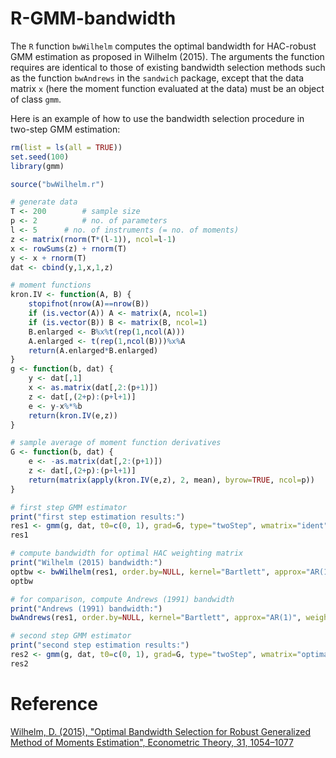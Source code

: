 # R-GMM-bandwidth

The `R` function `bwWilhelm` computes the optimal bandwidth for HAC-robust GMM estimation as proposed in Wilhelm (2015). The arguments the function requires are identical to those of existing bandwidth selection methods such as the function `bwAndrews` in the `sandwich` package, except that the data matrix `x` (here the moment function evaluated at the data) must be an object of class `gmm`.

Here is an example of how to use the bandwidth selection procedure in two-step GMM estimation:

```R
rm(list = ls(all = TRUE))
set.seed(100)
library(gmm)

source("bwWilhelm.r")

# generate data
T <- 200		# sample size
p <- 2			# no. of parameters
l <- 5 		# no. of instruments (= no. of moments)
z <- matrix(rnorm(T*(l-1)), ncol=l-1)
x <- rowSums(z) + rnorm(T)
y <- x + rnorm(T)
dat <- cbind(y,1,x,1,z)

# moment functions
kron.IV <- function(A, B) {
	stopifnot(nrow(A)==nrow(B))
	if (is.vector(A)) A <- matrix(A, ncol=1)
	if (is.vector(B)) B <- matrix(B, ncol=1)
	B.enlarged <- B%x%t(rep(1,ncol(A)))
	A.enlarged <- t(rep(1,ncol(B)))%x%A
	return(A.enlarged*B.enlarged)
}
g <- function(b, dat) { 
	y <- dat[,1]
	x <- as.matrix(dat[,2:(p+1)])
	z <- dat[,(2+p):(p+l+1)]
	e <- y-x%*%b
	return(kron.IV(e,z))
}

# sample average of moment function derivatives
G <- function(b, dat) { 
	e <- -as.matrix(dat[,2:(p+1)])
	z <- dat[,(2+p):(p+l+1)]
	return(matrix(apply(kron.IV(e,z), 2, mean), byrow=TRUE, ncol=p))
}

# first step GMM estimator
print("first step estimation results:")
res1 <- gmm(g, dat, t0=c(0, 1), grad=G, type="twoStep", wmatrix="ident")
res1

# compute bandwidth for optimal HAC weighting matrix
print("Wilhelm (2015) bandwidth:")
optbw <- bwWilhelm(res1, order.by=NULL, kernel="Bartlett", approx="AR(1)", weights=1, prewhite=1, ar.method="ols")
optbw

# for comparison, compute Andrews (1991) bandwidth
print("Andrews (1991) bandwidth:")
bwAndrews(res1, order.by=NULL, kernel="Bartlett", approx="AR(1)", weights=1, prewhite=1, ar.method="ols")

# second step GMM estimator
print("second step estimation results:")
res2 <- gmm(g, dat, t0=c(0, 1), grad=G, type="twoStep", wmatrix="optimal", bw=optbw, kernel="Bartlett")
res2
```


# Reference
[Wilhelm, D. (2015), "Optimal Bandwidth Selection for Robust Generalized Method of Moments Estimation", Econometric Theory, 31, 1054–1077](http://dx.doi.org/10.1017/S026646661400067X)